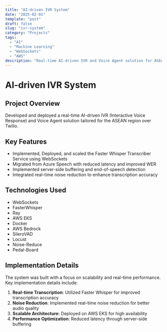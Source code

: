 ```yaml
---
title: "AI-driven IVR System"
date: "2025-02-01"
template: "post"
draft: false
slug: "ivr-system"
category: "Projects"
tags:
  - "AI"
  - "Machine Learning"
  - "WebSockets"
  - "AWS"
description: "Real-time AI-driven IVR and Voice Agent solution for ASEAN region"
---
```


# AI-driven IVR System

## Project Overview

Developed and deployed a real-time AI-driven IVR (Interactive Voice Response) and Voice Agent solution tailored for the ASEAN region over Twilio.

## Key Features

- Implemented, Deployed, and scaled the Faster Whisper Transcriber Service using WebSockets
- Migrated from Azure Speech with reduced latency and improved WER
- Implemented server-side buffering and end-of-speech detection
- Integrated real-time noise reduction to enhance transcription accuracy

## Technologies Used

- WebSockets
- FasterWhisper
- Ray
- AWS EKS
- Docker
- AWS Bedrock
- SileroVAD
- Locust
- Noise-Reduce
- Pedal-Board

## Implementation Details

The system was built with a focus on scalability and real-time performance. Key implementation details include:

1. **Real-time Transcription**: Utilized Faster Whisper for improved transcription accuracy
2. **Noise Reduction**: Implemented real-time noise reduction for better audio quality
3. **Scalable Architecture**: Deployed on AWS EKS for high availability
4. **Performance Optimization**: Reduced latency through server-side buffering 